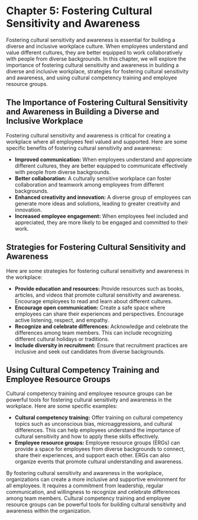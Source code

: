 Chapter 5: Fostering Cultural Sensitivity and Awareness
=======================================================

Fostering cultural sensitivity and awareness is essential for building a diverse and inclusive workplace culture. When employees understand and value different cultures, they are better equipped to work collaboratively with people from diverse backgrounds. In this chapter, we will explore the importance of fostering cultural sensitivity and awareness in building a diverse and inclusive workplace, strategies for fostering cultural sensitivity and awareness, and using cultural competency training and employee resource groups.

The Importance of Fostering Cultural Sensitivity and Awareness in Building a Diverse and Inclusive Workplace
------------------------------------------------------------------------------------------------------------

Fostering cultural sensitivity and awareness is critical for creating a workplace where all employees feel valued and supported. Here are some specific benefits of fostering cultural sensitivity and awareness:

* **Improved communication:** When employees understand and appreciate different cultures, they are better equipped to communicate effectively with people from diverse backgrounds.
* **Better collaboration:** A culturally sensitive workplace can foster collaboration and teamwork among employees from different backgrounds.
* **Enhanced creativity and innovation:** A diverse group of employees can generate more ideas and solutions, leading to greater creativity and innovation.
* **Increased employee engagement:** When employees feel included and appreciated, they are more likely to be engaged and committed to their work.

Strategies for Fostering Cultural Sensitivity and Awareness
-----------------------------------------------------------

Here are some strategies for fostering cultural sensitivity and awareness in the workplace:

* **Provide education and resources:** Provide resources such as books, articles, and videos that promote cultural sensitivity and awareness. Encourage employees to read and learn about different cultures.
* **Encourage open communication:** Create a safe space where employees can share their experiences and perspectives. Encourage active listening, respect, and empathy.
* **Recognize and celebrate differences:** Acknowledge and celebrate the differences among team members. This can include recognizing different cultural holidays or traditions.
* **Include diversity in recruitment:** Ensure that recruitment practices are inclusive and seek out candidates from diverse backgrounds.

Using Cultural Competency Training and Employee Resource Groups
---------------------------------------------------------------

Cultural competency training and employee resource groups can be powerful tools for fostering cultural sensitivity and awareness in the workplace. Here are some specific examples:

* **Cultural competency training:** Offer training on cultural competency topics such as unconscious bias, microaggressions, and cultural differences. This can help employees understand the importance of cultural sensitivity and how to apply these skills effectively.
* **Employee resource groups:** Employee resource groups (ERGs) can provide a space for employees from diverse backgrounds to connect, share their experiences, and support each other. ERGs can also organize events that promote cultural understanding and awareness.

By fostering cultural sensitivity and awareness in the workplace, organizations can create a more inclusive and supportive environment for all employees. It requires a commitment from leadership, regular communication, and willingness to recognize and celebrate differences among team members. Cultural competency training and employee resource groups can be powerful tools for building cultural sensitivity and awareness within the organization.
